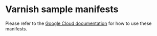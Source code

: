 # Varnish sample manifests

Please refer to the [Google Cloud documentation](https://cloud.google.com/stackdriver/docs/managed-prometheus/exporters/varnish) for how to use these manifests.
